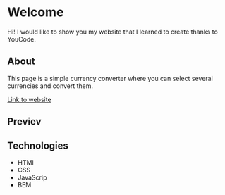 # Welcome
 Hi! I would like to show you my website that I learned to create thanks to YouCode.
## About
 This page is a simple currency converter where you can select several currencies and convert them.

[Link to website](https://baros82.github.io/Currency-conventer/)

## Previev

## Technologies

- HTMl
- CSS
- JavaScrip
- BEM
